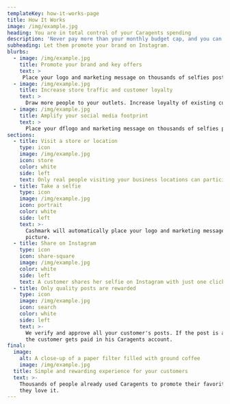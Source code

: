 ```yaml
---
templateKey: how-it-works-page
title: How It Works
image: /img/example.jpg
heading: You are in total control of your Caragents spending
description: 'Never pay more than your monthly budget cap, and you can stop any time.'
subheading: Let them promote your brand on Instagram.
blurbs:
  - image: /img/example.jpg
    title: Promote your brand and key offers
    text: >
     Place your logo and marketing message on thousands of selfies posted by real people.
  - image: /img/example.jpg
    title: Increase store traffic and customer loyalty
    text: >
      Draw more people to your outlets. Increase loyalty of existing customers and get the new ones.
  - image: /img/example.jpg
    title: Amplify your social media footprint
    text: >
      Place your dflogo and marketing message on thousands of selfies posted by real people.
sections:
  - title: Visit a store or location
    type: icon
    image: /img/example.jpg
    icon: store
    color: white
    side: left
    text: Only real people visiting your business locations can participate.
  - title: Take a selfie
    type: icon
    image: /img/example.jpg
    icon: portrait
    color: white
    side: left
    text: >-
      Cashmark will automatically place your logo and marketing message on the
      picture.
  - title: Share on Instagram
    type: icon
    icon: share-square
    image: /img/example.jpg
    color: white
    side: left
    text: A customer shares her selfie on Instagram with just one click.
  - title: Only quality posts are rewarded
    type: icon
    image: /img/example.jpg
    icon: search
    color: white
    side: left
    text: >-
      We verify and approve all your customer's posts. If the post is approved,
      the customer gets paid in his Caragents account.
final:
  image:
    alt: A close-up of a paper filter filled with ground coffee
    image: /img/example.jpg
  title: Simple and rewarding experience for your customers
  text: >-
    Thousands of people already used Caragents to promote their favorite brands and
    they love it.
---
```

